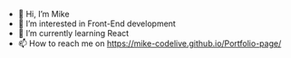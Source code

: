 - 👋 Hi, I’m Mike
- 👀 I’m interested in Front-End development
- 🌱 I’m currently learning React
- 📫 How to reach me on https://mike-codelive.github.io/Portfolio-page/

<!---
Mike-codelive/Mike-codelive is a ✨ special ✨ repository because its `README.md` (this file) appears on your GitHub profile.
You can click the Preview link to take a look at your changes.
--->
